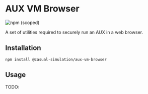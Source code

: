 # AUX VM Browser

![npm (scoped)](https://img.shields.io/npm/v/@casual-simulation/aux-vm-browser.svg)

A set of utilities required to securely run an AUX in a web browser.

## Installation

```
npm install @casual-simulation/aux-vm-browser
```

## Usage

TODO:
